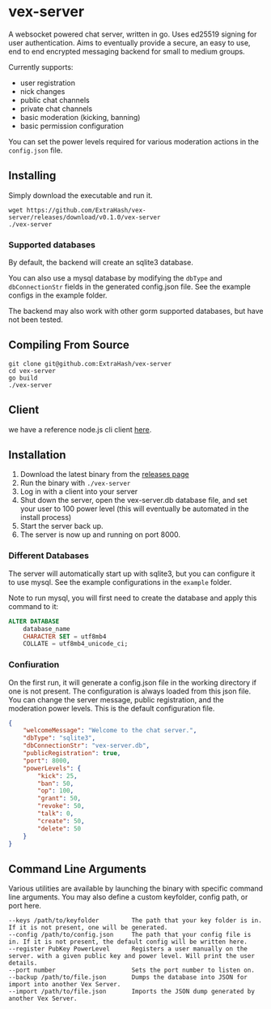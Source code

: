 # vex-server

A websocket powered chat server, written in go. Uses ed25519 signing for user authentication. Aims to eventually provide a secure, an easy to use, end to end encrypted messaging backend for small to medium groups.

Currently supports:

- user registration
- nick changes
- public chat channels
- private chat channels
- basic moderation (kicking, banning)
- basic permission configuration

You can set the power levels required for various moderation actions in the `config.json` file.

## Installing

Simply download the executable and run it.

```
wget https://github.com/ExtraHash/vex-server/releases/download/v0.1.0/vex-server
./vex-server
```

### Supported databases

By default, the backend will create an sqlite3 database. 

You can also use a mysql database by modifying the `dbType` and `dbConnectionStr` fields in the generated config.json file. See the example configs in the example folder.

The backend may also work with other gorm supported databases, but have not been tested.

## Compiling From Source

```
git clone git@github.com:ExtraHash/vex-server
cd vex-server
go build
./vex-server
```

## Client

we have a reference node.js cli client [here](https://github.com/ExtraHash/vex-chat).

## Installation

1. Download the latest binary from the [releases page](https://github.com/ExtraHash/vex-server/releases)
2. Run the binary with `./vex-server`
3. Log in with a client into your server
4. Shut down the server, open the vex-server.db database file, and set your user to 100 power level (this will eventually be automated in the install process)
5. Start the server back up.
6. The server is now up and running on port 8000.

### Different Databases

The server will automatically start up with sqlite3, but you can configure it to use mysql. See the example configurations in the `example` folder.

Note to run mysql, you will first need to create the database and apply this command to it:

```sql
ALTER DATABASE
    database_name
    CHARACTER SET = utf8mb4
    COLLATE = utf8mb4_unicode_ci;
```

### Confiuration

On the first run, it will generate a config.json file in the working directory if one is not present. The configuration is always loaded from this json file. You can change the server message, public registration, and the moderation power levels. This is the default configuration file.

```json
{
    "welcomeMessage": "Welcome to the chat server.",
    "dbType": "sqlite3",
    "dbConnectionStr": "vex-server.db",
    "publicRegistration": true,
    "port": 8000,
    "powerLevels": {
        "kick": 25,
        "ban": 50,
        "op": 100,
        "grant": 50,
        "revoke": 50,
        "talk": 0,
        "create": 50,
        "delete": 50
    }
}
```

## Command Line Arguments

Various utilities are available by launching the binary with specific command line arguments. You may also define a custom keyfolder, config path, or port here.

```
--keys /path/to/keyfolder         The path that your key folder is in. If it is not present, one will be generated.
--config /path/to/config.json     The path that your config file is in. If it is not present, the default config will be written here.
--register PubKey PowerLevel      Registers a user manually on the server. with a given public key and power level. Will print the user details.
--port number                     Sets the port number to listen on.
--backup /path/to/file.json       Dumps the database into JSON for import into another Vex Server.
--import /path/to/file.json       Imports the JSON dump generated by another Vex Server.
```